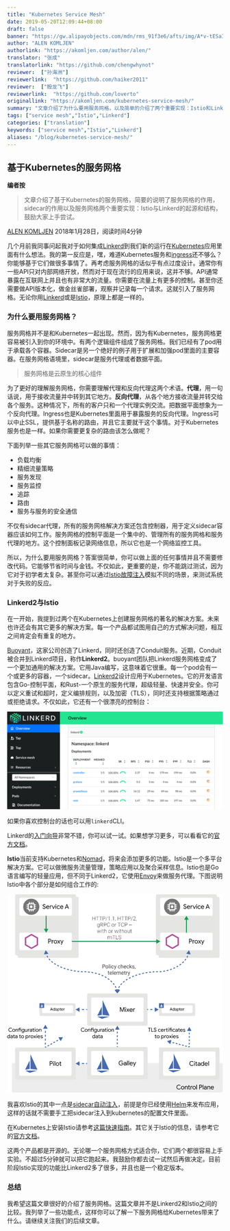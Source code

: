 ```yaml
---
title: "Kubernetes Service Mesh"
date: 2019-05-20T12:09:44+08:00
draft: false
banner: "https://gw.alipayobjects.com/mdn/rms_91f3e6/afts/img/A*v-tESaIfS8MAAAAAAAAAAABjARQnAQ"
author: "ALEN KOMLJEN"
authorlink: "https://akomljen.com/author/alen/"
translator: "张成"
translatorlink: "https://github.com/chengwhynot"
reviewer:  ["孙海洲"]
reviewerlink:  "https://github.com/haiker2011"
reviewer:  ["殷龙飞"]
reviewerlink:  "https://github.com/loverto"
originallink: "https://akomljen.com/kubernetes-service-mesh/"
summary: "文章介绍了为什么要用服务网格，以及简单的介绍了两个重要实现：Istio和Linkerd，鼓励大家上手实验。"
tags: ["service mesh","Istio","Linkerd"]
categories: ["translation"]
keywords: ["service mesh","Istio","Linkerd"]
aliases: "/blog/kubernetes-service-mesh/"
---
```


## 基于Kubernetes的服务网格

**编者按**

> 文章介绍了基于Kubernetes的服务网格，简要的说明了服务网格的作用，sidecar的作用以及服务网格两个重要实现：Istio与Linkerd的起源和结构，鼓励大家上手尝试。

[ALEN KOMLJEN](https://akomljen.com/author/alen/) 2018年1月28日，阅读时间4分钟

几个月前我同事问起我对于如何集成[Linkerd](https://linkerd.io/)到我们新的运行在[Kubernetes](https://akomljen.com/tag/kubernetes/)应用里面有什么想法。我的第一反应是，嘿，难道Kubernetes服务和[ingress](https://akomljen.com/tag/ingress/)还不够么？你能够基于它们做很多事情了。再考虑服务网格的话似乎有点过度设计。通常你有一些API只对内部网络开放，然而对于现在流行的应用来说，这并不够。API通常暴露在互联网上并且也有非常大的流量。你需要在流量上有更多的控制。甚至你还需要做API版本化，做金丝雀部署，观察并记录每一个请求。这就引入了服务网格。无论你用[Linkerd](https://linkerd.io/)或是[Istio](https://istio.io/)，原理上都是一样的。

### 为什么要用服务网格？

服务网格并不是和Kubernetes一起出现。然而，因为有Kubernetes，服务网格更容易被引入到你的环境中。有两个逻辑组件组成了服务网格。我们已经有了pod用于承载各个容器。Sidecar是另一个绝好的例子用于扩展和加强pod里面的主要容器。在服务网格语境里，sidecar是服务代理或者数据平面。

> 服务网格是云原生的核心组件

为了更好的理解服务网格，你需要理解代理和反向代理这两个术语。**代理**，用一句话说，用于接收流量并中转到其它地方。**反向代理**，从各个地方接收流量并转交给各个服务。这种情况下，所有的客户只和一个代理实例交流。把数据平面想象为一个反向代理。Ingress也是Kubernetes里面用于暴露服务的反向代理。Ingress可以中止SSL，提供基于名称的路由，并且它主要就干这个事情。对于Kubernetes服务也是一样。如果你需要更复杂的路由该怎么做呢？

下面列举一些其它服务网格可以做的事情：

- 负载均衡
- 精细流量策略
- 服务发现
- 服务监控
- 追踪
- 路由
- 服务与服务的安全通信

不仅有sidecar代理，所有的服务网格解决方案还包含控制器，用于定义sidecar容器应该如何工作。服务网格的控制平面是一个集中的、管理所有的服务网格和服务代理的地方。这个控制面板记录网络信息，所以它也是一个网络监控工具。

所以，为什么要用服务网格？答案很简单，你可以做上面的任何事情并且不需要修改代码。它能够节省时间与金钱。不仅如此，更重要的是，你不能跳过测试，因为它对于初学者太复杂。甚至你可以通过[Istio故障注入](https://istio.io/docs/concepts/traffic-management/#fault-injection)模拟不同的场景，来测试系统对于失败的反应。

### Linkerd2与Istio

在一开始，我提到过两个在Kubernetes上创建服务网格的著名的解决方案。未来也许还会有其它更多的解决方案。每一个产品都试图用自己的方式解决问题，相互之间肯定会有重复的地方。

[Buoyant](https://buoyant.io/)，这家公司创造了Linkerd，同时还创造了Conduit服务。近期，Conduit被合并到Linkerd项目，称作**Linkerd2**。buoyant团队把Linkerd服务网格变成了一个更加通用的解决方案。它用Java编写，这意味着它很重。每一个pod会有一个或更多的容器，一个sidecar。[Linkerd2](https://linkerd.io/2/overview/)设计应用于Kubernetes。它的开发语言包含Go-控制平面，和Rust-一个原生的服务代理，超级轻量、快速并安全。你可以定义重试和超时，定义编排规则，以及加密（TLS），同时还支持根据策略通过或拒绝请求。不仅如此，它还有一个很漂亮的控制台：

![linkerd2_dashboard](https://raw.githubusercontent.com/servicemesher/website/master/content/blog/kubernetes-service-mesh/empty-dashboard.png)

如果你喜欢控制台的话也可以用`linkerd`CLI。

Linkerd的[入门向导](https://linkerd.io/2/getting-started/)非常不错，你可以试一试。如果想学习更多，可以看看它的[官方文档](https://linkerd.io/docs/)。

**Istio**当前支持Kubernetes和[Nomad](https://www.nomadproject.io/)，将来会添加更多的功能。Istio是一个多平台解决方案。它可以做微服务流量管理，策略应用以及聚合采样信息。Istio也是Go语言编写的轻量应用，但不同于Linkerd2，它使用[Envoy](https://www.envoyproxy.io/)来做服务代理。下图说明Istio中各个部分是如何组合工作的:

![istio_architecture](https://raw.githubusercontent.com/servicemesher/website/master/content/blog/kubernetes-service-mesh/arch.svg)

我喜欢Istio的其中一点是[sidecar自动注入](https://istio.io/docs/setup/kubernetes/sidecar-injection.html#automatic-sidecar-injection)，前提是你已经使用[Helm](https://akomljen.com/package-kubernetes-applications-with-helm/)来发布应用，这样的话就不需要手工把sidecar注入到kubernetes的配置文件里面。

在Kubernetes上安装Istio请参考[这篇快速指南](https://istio.io/docs/setup/kubernetes/quick-start.html)。其它关于Istio的信息，请参考它的[官方文档](https://istio.io/docs/)。

这两个产品都是开源的。无论哪一个服务网格方式适合你，它们两个都很容易上手实验。不超过5分钟就可以把它跑起来。我鼓励你都去试一试然后再做决定。目前阶段Istio实现的功能比Linkerd2多了很多，并且也是一个稳定版本。

### 总结

我希望这篇文章很好的介绍了服务网格。这篇文章并不是Linkerd2和Istio之间的比较。我列举了一些功能点，这样你可以了解一下服务网格给Kubernetes带来了什么。请继续关注我们的后续文章。
